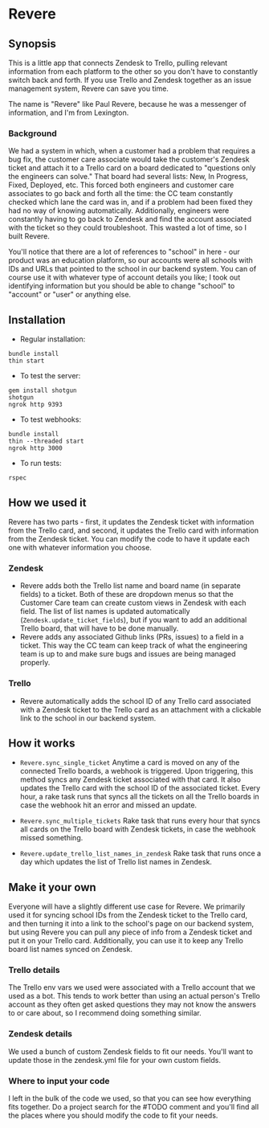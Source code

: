 # Revere

## Synopsis

This is a little app that connects Zendesk to Trello, pulling relevant information from each platform to the other so you don't have to constantly switch back and forth. If you use Trello and Zendesk together as an issue management system, Revere can save you time.

The name is "Revere" like Paul Revere, because he was a messenger of information, and I'm from Lexington.

### Background

We had a system in which, when a customer had a problem that requires a bug fix, the customer care associate would take the customer's Zendesk ticket and attach it to a Trello card on a board dedicated to "questions only the engineers can solve." That board had several lists: New, In Progress, Fixed, Deployed, etc. This forced both engineers and customer care associates to go back and forth all the time: the CC team constantly checked which lane the card was in, and if a problem had been fixed they had no way of knowing automatically. Additionally, engineers were constantly having to go back to Zendesk and find the account associated with the ticket so they could troubleshoot. This wasted a lot of time, so I built Revere.

You'll notice that there are a lot of references to "school" in here - our product was an education platform, so our accounts were all schools with IDs and URLs that pointed to the school in our backend system. You can of course use it with whatever type of account details you like; I took out identifying information but you should be able to change "school" to "account" or "user" or anything else.

## Installation

- Regular installation:  
```
bundle install
thin start  
```

- To test the server:  
```
gem install shotgun
shotgun
ngrok http 9393
```

- To test webhooks:
```
bundle install
thin --threaded start
ngrok http 3000
```

- To run tests:
```
rspec
````

## How we used it

Revere has two parts - first, it updates the Zendesk ticket with information from the Trello card, and second, it updates the Trello card with information from the Zendesk ticket. You can modify the code to have it update each one with whatever information you choose.

### Zendesk

- Revere adds both the Trello list name and board name (in separate fields) to a ticket. Both of these are dropdown menus so that the Customer Care team can create custom views in Zendesk with each field. The list of list names is updated automatically (`Zendesk.update_ticket_fields`), but if you want to add an additional Trello board, that will have to be done manually.
- Revere adds any associated Github links (PRs, issues) to a field in a ticket. This way the CC team can keep track of what the engineering team is up to and make sure bugs and issues are being managed properly.

### Trello

- Revere automatically adds the school ID of any Trello card associated with a Zendesk ticket to the Trello card as an attachment with a clickable link to the school in our backend system.

## How it works

- `Revere.sync_single_ticket`
Anytime a card is moved on any of the connected Trello boards, a webhook is triggered. Upon triggering, this method syncs any Zendesk ticket associated with that card. It also updates the Trello card with the school ID of the associated ticket. Every hour, a rake task runs that syncs all the tickets on all the Trello boards in case the webhook hit an error and missed an update.

- `Revere.sync_multiple_tickets`
Rake task that runs every hour that syncs all cards on the Trello board with Zendesk tickets, in case the webhook missed something.

- `Revere.update_trello_list_names_in_zendesk`
Rake task that runs once a day which updates the list of Trello list names in Zendesk.

## Make it your own

Everyone will have a slightly different use case for Revere. We primarily used it for syncing school IDs from the Zendesk ticket to the Trello card, and then turning it into a link to the school's page on our backend system, but using Revere you can pull any piece of info from a Zendesk ticket and put it on your Trello card. Additionally, you can use it to keep any Trello board list names synced on Zendesk.

### Trello details

The Trello env vars we used were associated with a Trello account that we used as a bot. This tends to work better than using an actual person's Trello account as they often get asked questions they may not know the answers to or care about, so I recommend doing something similar.

### Zendesk details

We used a bunch of custom Zendesk fields to fit our needs. You'll want to update those in the zendesk.yml file for your own custom fields.

### Where to input your code

I left in the bulk of the code we used, so that you can see how everything fits together. Do a project search for the #TODO comment and you'll find all the places where you should modify the code to fit your needs.
